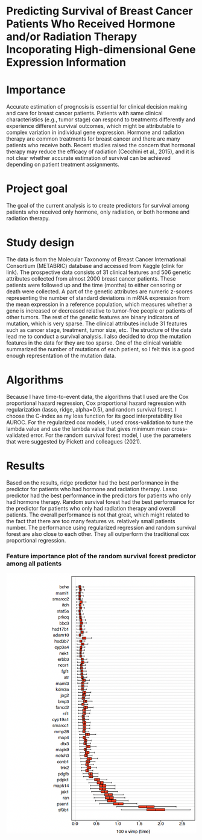 # Predicting Survival of Breast Cancer Patients Who Received Hormone and/or Radiation Therapy Incoporating High-dimensional Gene Expression Information

# Importance 

Accurate estimation of prognosis is essential for clinical decision making and care for breast cancer patients. Patients with same clinical characteristics (e.g., tumor stage) can respond to treatments differently and experience different survival outcomes, which might be attributable to complex variation in individual gene expression. Hormone and radiation therapy are common treatments for breast cancer and there are many patients who receive both. Recent studies raised the concern that hormonal therapy may reduce the efficacy of radiation (Cecchini et al., 2015), and it is not clear whether accurate estimation of survival can be achieved depending on patient treatment assignments.

# Project goal

The goal of the current analysis is to create predictors for survival among patients who received only hormone, only radiation, or both hormone and radiation therapy.

# Study design

The data is from the Molecular Taxonomy of Breast Cancer International Consortium (METABRIC) database and accessed from Kaggle (clink for link). The prospective data consists of 31 clinical features and 506 genetic attributes collected from almost 2000 breast cancer patients. These patients were followed up and the time (months) to either censoring or death were collected. A part of the genetic attributes are numeric z-scores representing the number of standard deviations in mRNA expression from the mean expression in a reference population, which measures whether a gene is increased or decreased relative to tumor-free people or patients of other tumors. The rest of the genetic features are binary indicators of mutation, which is very sparse. The clinical attributes include 31 features such as cancer stage, treatment, tumor size, etc. The structure of the data lead me to conduct a survival analysis. I also decided to drop the mutation features in the data for they are too sparse. One of the clinical variable summarized the number of mutations of each patient, so I felt this is a good enough representation of the mutation data.

# Algorithms

Because I have time-to-event data, the algorithms that I used are the Cox proportional hazard regression, Cox proportional hazard regression with regularization (lasso, ridge, alpha=0.5), and random survival forest. I choose the C-index as my loss function for its good interpretability like AUROC. For the regularized cox models, I used cross-validation to tune the lambda value and use the lambda value that gives minimum mean cross-validated error. For the random survival forest model, I use the parameters that were suggested by Pickett and colleagues (2021).

# Results

Based on the results, ridge predictor had the best performance in the predictor for patients who had hormone and radiation therapy. Lasso predictor had the best performance in the predictors for patients who only had hormone therapy. Random survival forest had the best performance for the predictor for patients who only had radiation therapy and overall patients. The overall performance is not that great, which might related to the fact that there are too many features vs. relatively small patients number. The performance using regularized regression and random survival forest are also close to each other. They all outperform the traditional cox proportional regression.

### Feature importance plot of the random survival forest predictor among all patients

<img src="plots/VIMPsur.png" width="800">

